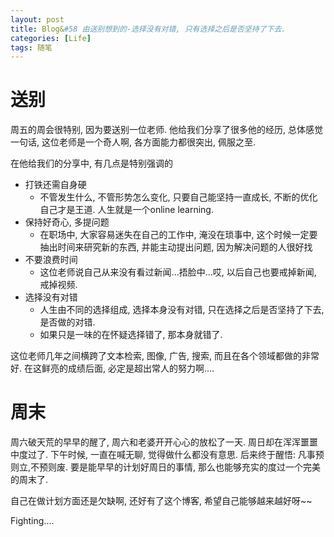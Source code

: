 ```yaml
---
layout: post
title: Blog&#58 由送别想到的-选择没有对错, 只有选择之后是否坚持了下去.
categories: [Life]
tags: 随笔
---
```



# 送别

周五的周会很特别, 因为要送别一位老师. 他给我们分享了很多他的经历, 总体感觉一句话, 这位老师是一个奇人啊, 各方面能力都很突出, 佩服之至. 

在他给我们的分享中, 有几点是特别强调的

* 打铁还需自身硬
    - 不管发生什么, 不管形势怎么变化, 只要自己能坚持一直成长, 不断的优化自己才是王道. 人生就是一个online learning.
* 保持好奇心, 多提问题
    - 在职场中, 大家容易迷失在自己的工作中, 淹没在琐事中, 这个时候一定要抽出时间来研究新的东西, 并能主动提出问题, 因为解决问题的人很好找
* 不要浪费时间
    - 这位老师说自己从来没有看过新闻...捂脸中...哎, 以后自己也要戒掉新闻, 戒掉视频.
* 选择没有对错
    - 人生由不同的选择组成, 选择本身没有对错, 只在选择之后是否坚持了下去, 是否做的对错.
    - 如果只是一味的在怀疑选择错了, 那本身就错了.

这位老师几年之间横跨了文本检索, 图像, 广告, 搜索, 而且在各个领域都做的非常好. 在这鲜亮的成绩后面, 必定是超出常人的努力啊....

# 周末

周六破天荒的早早的醒了, 周六和老婆开开心心的放松了一天. 周日却在浑浑噩噩中度过了. 下午时候, 一直在喊无聊, 觉得做什么都没有意思. 后来终于醒悟: 凡事预则立,不预则废. 要是能早早的计划好周日的事情, 那么也能够充实的度过一个完美的周末了.


自己在做计划方面还是欠缺啊, 还好有了这个博客, 希望自己能够越来越好呀~~


Fighting....
